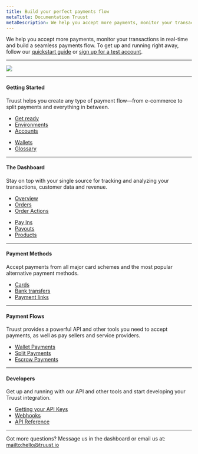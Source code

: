 ```yaml
---
title: Build your perfect payments flow
metaTitle: Documentation Truust
metaDescription: We help you accept more payments, monitor your transactions in real-time and build a seamless payments flow
---
```


We help you accept more payments, monitor your transactions in real-time and build a seamless payments flow. To get up and running right away, follow our [quickstart guide](/getting-started) or [sign up for a test account](http://dashboard-sandbox.truust.io/).

---

<div class="row hero">
  <div class="col-sm-4 col-sm-offset-4 col-xs-6 col-xs-offset-3">

![](/assets/logo-truust.png)

  </div>
</div>

---

<div class="row">
<div class="col-xs-12">

#### Getting Started

</div>
<div class="col-sm-6">

Truust helps you create any type of payment flow—from e-commerce to split payments and everything in between.

</div>
<div class="col-sm-3">

- [Get ready](/getting-started)
- [Environments](/getting-started#environments)
- [Accounts](/getting-started#accounts)

</div>
<div class="col-sm-3">

- [Wallets](/getting-started#wallets)
- [Glossary](/getting-started#glossary)

</div>
</div>

---

<div class="row">
<div class="col-xs-12">

#### The Dashboard

</div>
<div class="col-sm-6">

Stay on top with your single source for tracking and analyzing your transactions, customer data and revenue.

</div>
<div class="col-sm-3">

- [Overview](/dashboard)
- [Orders](/dashboard#orders)
- [Order Actions](/dashboard#orderactions)

</div>
<div class="col-sm-3">

- [Pay Ins](/dashboard#payins)
- [Payouts](/dashboard#payouts)
- [Products](/dashboard#products)

</div>
</div>

---

<div class="row">
<div class="col-xs-12">

#### Payment Methods

</div>
<div class="col-sm-6">

Accept payments from all major card schemes and the most popular alternative payment methods.

</div>
<div class="col-sm-6">

- [Cards](/payment-methods#cards)
- [Bank transfers](/payment-methods#banktransfers)
- [Payment links](/payment-methods#paymentlinks)

</div>
</div>

---

<div class="row">
<div class="col-xs-12">

#### Payment Flows

</div>
<div class="col-sm-6">

Truust provides a powerful API and other tools you need to accept payments, as well as pay sellers and service providers.

</div>
<div class="col-sm-6">

- [Wallet Payments](/payment-flows#walletpayments)
- [Split Payments](/payment-flows#splitpayments)
- [Escrow Payments](/payment-flows#escrowpayments)

</div>
</div>

---

<div class="row">
<div class="col-xs-12">

#### Developers

</div>
<div class="col-sm-6">

Get up and running with our API and other tools and start developing your Truust integration.

</div>
<div class="col-sm-6">

- [Getting your API Keys](/developers#quickstart)
- [Webhooks](/developers#webhooks)
- [API Reference](/developers#apireference)

</div>
</div>

---

Got more questions? Message us in the dashboard or email us at: <mailto:hello@truust.io>
